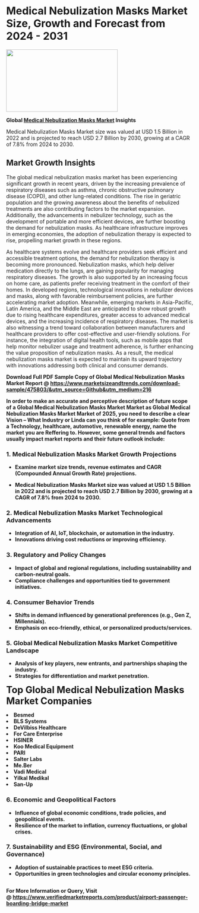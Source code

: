 <H1>Medical Nebulization Masks Market Size, Growth and Forecast from 2024 - 2031</H1><img class="aligncenter size-medium wp-image-584254" src="https://thirdeyenews.in/wp-content/uploads/2024/09/Global-Market-Research-300x168.jpeg" alt="" width="300" height="168" /><p><strong>Global&nbsp;<a href="https://www.marketsizeandtrends.com/download-sample/475803/&amp;utm_source=Github&utm_medium=216">Medical Nebulization Masks Market</a> Insights</strong></p><p>Medical Nebulization Masks Market size was valued at USD 1.5 Billion in 2022 and is projected to reach USD 2.7 Billion by 2030, growing at a CAGR of 7.8% from 2024 to 2030.</p><p><h2>Market Growth Insights</h2> <p>The global medical nebulization masks market has been experiencing significant growth in recent years, driven by the increasing prevalence of respiratory diseases such as asthma, chronic obstructive pulmonary disease (COPD), and other lung-related conditions. The rise in geriatric population and the growing awareness about the benefits of nebulized treatments are also contributing factors to the market expansion. Additionally, the advancements in nebulizer technology, such as the development of portable and more efficient devices, are further boosting the demand for nebulization masks. As healthcare infrastructure improves in emerging economies, the adoption of nebulization therapy is expected to rise, propelling market growth in these regions.</p> <p><strong></strong></p> <p>As healthcare systems evolve and healthcare providers seek efficient and accessible treatment options, the demand for nebulization therapy is becoming more pronounced. Nebulization masks, which help deliver medication directly to the lungs, are gaining popularity for managing respiratory diseases. The growth is also supported by an increasing focus on home care, as patients prefer receiving treatment in the comfort of their homes. In developed regions, technological innovations in nebulizer devices and masks, along with favorable reimbursement policies, are further accelerating market adoption. Meanwhile, emerging markets in Asia-Pacific, Latin America, and the Middle East are anticipated to show robust growth due to rising healthcare expenditures, greater access to advanced medical devices, and the increasing incidence of respiratory diseases. The market is also witnessing a trend toward collaboration between manufacturers and healthcare providers to offer cost-effective and user-friendly solutions. For instance, the integration of digital health tools, such as mobile apps that help monitor nebulizer usage and treatment adherence, is further enhancing the value proposition of nebulization masks. As a result, the medical nebulization masks market is expected to maintain its upward trajectory with innovations addressing both clinical and consumer demands. <p><strong></p><p><span class=""><strong>Download Full PDF Sample Copy of Global Medical Nebulization Masks Market Report</strong> @ <a href="https://www.marketsizeandtrends.com/download-sample/475803/&amp;utm_source=Github&utm_medium=216" target="_blank">https://www.marketsizeandtrends.com/download-sample/475803/&amp;utm_source=Github&utm_medium=216</a></span></p><p>In order to make an accurate and perceptive description of future scope of a Global&nbsp;Medical Nebulization Masks Market Market as Global&nbsp;Medical Nebulization Masks Market Market of 2025, you need to describe a clear Vision &ndash; What Industry or Linda can you think of for example: Quote from a Technology, healthcare, automotive, renewable energy, name the market you are Reffering to. However, some general trends and factors usually impact market reports and their future outlook include:</p><h3>1.&nbsp;<strong>Medical Nebulization Masks Market Growth Projections</strong></h3><ul><li>Examine market size trends, revenue estimates and CAGR (Compounded Annual Growth Rate) projections.</li><li><p>Medical Nebulization Masks Market size was valued at USD 1.5 Billion in 2022 and is projected to reach USD 2.7 Billion by 2030, growing at a CAGR of 7.8% from 2024 to 2030.</p></li></ul><h3>2.&nbsp;<strong>Medical Nebulization Masks Market Technological Advancements</strong></h3><ul><li>Integration of AI, IoT, blockchain, or automation in the industry.</li><li>Innovations driving cost reductions or improving efficiency.</li></ul><h3>3.&nbsp;<strong>Regulatory and Policy Changes</strong></h3><ul><li>Impact of global and regional regulations, including sustainability and carbon-neutral goals.</li><li>Compliance challenges and opportunities tied to government initiatives.</li></ul><h3>4.&nbsp;<strong>Consumer Behavior Trends</strong></h3><ul><li>Shifts in demand influenced by generational preferences (e.g., Gen Z, Millennials).</li><li>Emphasis on eco-friendly, ethical, or personalized products/services.</li></ul><h3>5.&nbsp;<strong>Global Medical Nebulization Masks Market Competitive Landscape</strong></h3><ul><li>Analysis of key players, new entrants, and partnerships shaping the industry.</li><li>Strategies for differentiation and market penetration.</li></ul><p data-pm-slice="1 1 []"><span style="color: inherit; font-family: inherit; font-size: 25px;">Top Global Medical Nebulization Masks Market Companies</span></p><div class="" data-test-id=""><p><li>Besmed</li><li> BLS Systems</li><li> DeVilbiss Healthcare</li><li> For Care Enterprise</li><li> HSINER</li><li> Koo Medical Equipment</li><li> PARI</li><li> Salter Labs</li><li> Me.Ber</li><li> Vadi Medical</li><li> Yilkal Medikal</li><li> San-Up</li></p></div><h3>6.&nbsp;<strong>Economic and Geopolitical Factors</strong></h3><ul><li>Influence of global economic conditions, trade policies, and geopolitical events.</li><li>Resilience of the market to inflation, currency fluctuations, or global crises.</li></ul><h3>7.&nbsp;<strong>Sustainability and ESG (Environmental, Social, and Governance)</strong></h3><ul><li>Adoption of sustainable practices to meet ESG criteria.</li><li>Opportunities in green technologies and circular economy principles.</li></ul><h2><strong style="font-size: 14px;">For More Information or Query, Visit @&nbsp;</strong><a style="background-color: #ffffff; font-size: 14px;" href="https://www.marketsizeandtrends.com/report/medical-nebulization-masks-market/" target="_blank">https://www.verifiedmarketreports.com/product/airport-passenger-boarding-bridge-market</a></h2>
